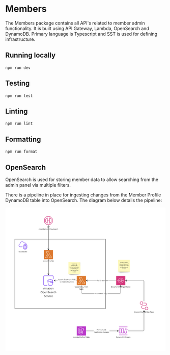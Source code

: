 # Members

The Members package contains all API's related to member admin functionality. It is built using API Gateway,
Lambda, OpenSearch and DynamoDB. Primary language is Typescript and SST is used for defining infrastructure.

## Running locally

```shell
npm run dev
```

## Testing

```shell
npm run test
```

## Linting

```shell
npm run lint
```

## Formatting

```shell
npm run format
```

## OpenSearch

OpenSearch is used for storing member data to allow searching from the admin panel via multiple filters.

There is a pipeline in place for ingesting changes from the Member Profile DynamoDB table into OpenSearch. The diagram below details the pipeline:

![members-opensearch-diagram.png](docs/members-opensearch-diagram.png)
